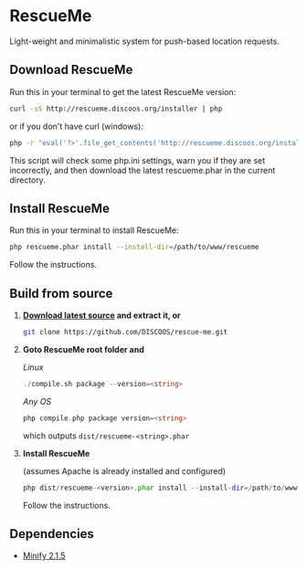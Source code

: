 RescueMe
========

Light-weight and minimalistic system for push-based location requests.

Download RescueMe
-----------------

Run this in your terminal to get the latest RescueMe version:

```bash
curl -sS http://rescueme.discoos.org/installer | php
```

or if you don't have curl (windows):

```bash
php -r "eval('?>'.file_get_contents('http://rescueme.discoos.org/installer'));"
```    
This script will check some php.ini settings, warn you if they are set incorrectly, 
and then download the latest rescueme.phar in the current directory. 

Install RescueMe
----------------

Run this in your terminal to install RescueMe:
```bash
php rescueme.phar install --install-dir=/path/to/www/rescueme
```

Follow the instructions.

Build from source
-----------------

1. **<a href="https://github.com/DISCOOS/rescue-me/archive/master.zip">Download latest source</a> and extract it, or**

    ```bash
    git clone https://github.com/DISCOOS/rescue-me.git
    ```

2. **Goto RescueMe root folder and**

    *Linux*

    ```php
    ./compile.sh package --version=<string>
    ```

    *Any OS*

    ```php
    php compile.php package version=<string>
    ```
    which outputs `dist/rescueme-<string>.phar` 


3. **Install RescueMe**

   (assumes Apache is already installed and configured)

    ```php
    php dist/rescueme-<version>.phar install --install-dir=/path/to/www/rescueme
    ```
    Follow the instructions.

Dependencies
------------

* [Minify 2.1.5](https://minify.googlecode.com/files/minify-2.1.5.zip)
